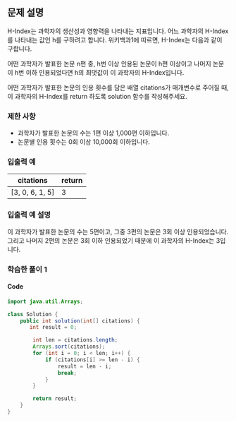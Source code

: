 ## 문제 설명
<p>
H-Index는 과학자의 생산성과 영향력을 나타내는 지표입니다. 어느 과학자의 H-Index를 나타내는 값인 h를 구하려고 합니다. 위키백과1에 따르면, H-Index는 다음과 같이 구합니다.
</p>

<p>
어떤 과학자가 발표한 논문 n편 중, h번 이상 인용된 논문이 h편 이상이고 나머지 논문이 h번 이하 인용되었다면 h의 최댓값이 이 과학자의 H-Index입니다.
</p>

<p>
어떤 과학자가 발표한 논문의 인용 횟수를 담은 배열 citations가 매개변수로 주어질 때, 이 과학자의 H-Index를 return 하도록 solution 함수를 작성해주세요.
</p>

### 제한 사항
- 과학자가 발표한 논문의 수는 1편 이상 1,000편 이하입니다.
- 논문별 인용 횟수는 0회 이상 10,000회 이하입니다.


### 입출력 예

|citations|return|
|--|--|
|[3, 0, 6, 1, 5]|3|

### 입출력 예 설명

<p>
  이 과학자가 발표한 논문의 수는 5편이고, 그중 3편의 논문은 3회 이상 인용되었습니다. 그리고 나머지 2편의 논문은 3회 이하 인용되었기 때문에 이 과학자의 H-Index는 3입니다.
  </p>
  
### 학습한 풀이 1
#### Code
``` java
import java.util.Arrays;

class Solution {
    public int solution(int[] citations) {
       int result = 0;

		int len = citations.length;
		Arrays.sort(citations);
		for (int i = 0; i < len; i++) {
			if (citations[i] >= len - i) {
				result = len - i;
				break;
			}
		}

		return result;
    }
}
```
